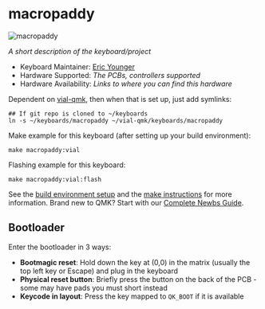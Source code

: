# macropaddy

![macropaddy](https://github.com/user-attachments/assets/adde2491-6244-4509-8485-099439a577aa)


*A short description of the keyboard/project*

* Keyboard Maintainer: [Eric Younger](https://github.com/ericyounger)
* Hardware Supported: *The PCBs, controllers supported*
* Hardware Availability: *Links to where you can find this hardware*


Dependent on [vial-qmk](https://github.com/vial-kb/vial-qmk), then when that is set up, just add symlinks:
```
## If git repo is cloned to ~/keyboards
ln -s ~/keyboards/macropaddy ~/vial-qmk/keyboards/macropaddy
```

Make example for this keyboard (after setting up your build environment):

    make macropaddy:vial

Flashing example for this keyboard:

    make macropaddy:vial:flash

See the [build environment setup](https://docs.qmk.fm/#/getting_started_build_tools) and the [make instructions](https://docs.qmk.fm/#/getting_started_make_guide) for more information. Brand new to QMK? Start with our [Complete Newbs Guide](https://docs.qmk.fm/#/newbs).

## Bootloader

Enter the bootloader in 3 ways:

* **Bootmagic reset**: Hold down the key at (0,0) in the matrix (usually the top left key or Escape) and plug in the keyboard
* **Physical reset button**: Briefly press the button on the back of the PCB - some may have pads you must short instead
* **Keycode in layout**: Press the key mapped to `QK_BOOT` if it is available
